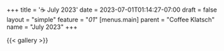 +++
title = '☕ July 2023'
date = 2023-07-01T01:14:27-07:00
draft = false
layout = "simple"
feature = "*01*"
[menus.main]
    parent = "Coffee Klatsch"
    name = "July 2023"
+++

{{< gallery >}}